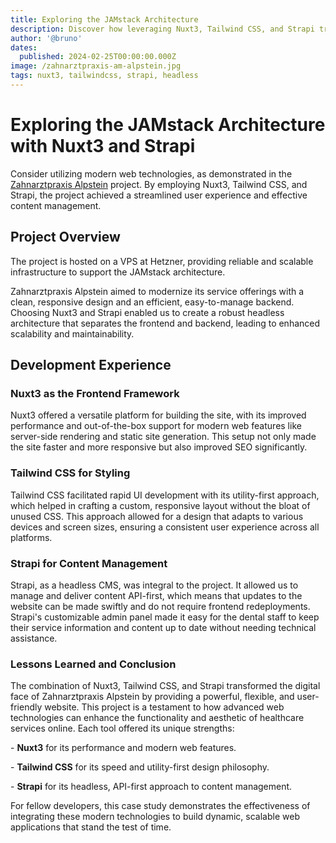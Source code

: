 ```yaml
---
title: Exploring the JAMstack Architecture
description: Discover how leveraging Nuxt3, Tailwind CSS, and Strapi transformed the online presence of a practice by exploring JAMstack architecture.
author: '@bruno'
dates:
  published: 2024-02-25T00:00:00.000Z
image: /zahnarztpraxis-am-alpstein.jpg
tags: nuxt3, tailwindcss, strapi, headless
---
```


# Exploring the JAMstack Architecture with Nuxt3 and Strapi

Consider utilizing modern web technologies, as demonstrated in the [Zahnarztpraxis Alpstein](https://www.zahnarztpraxis-alpstein.ch/) project. By employing Nuxt3, Tailwind CSS, and Strapi, the project achieved a streamlined user experience and effective content management.

## Project Overview

The project is hosted on a VPS at Hetzner, providing reliable and scalable infrastructure to support the JAMstack architecture.

Zahnarztpraxis Alpstein aimed to modernize its service offerings with a clean, responsive design and an efficient, easy-to-manage backend. Choosing Nuxt3 and Strapi enabled us to create a robust headless architecture that separates the frontend and backend, leading to enhanced scalability and maintainability.

## Development Experience

### Nuxt3 as the Frontend Framework

Nuxt3 offered a versatile platform for building the site, with its improved performance and out-of-the-box support for modern web features like server-side rendering and static site generation. This setup not only made the site faster and more responsive but also improved SEO significantly.

### Tailwind CSS for Styling

Tailwind CSS facilitated rapid UI development with its utility-first approach, which helped in crafting a custom, responsive layout without the bloat of unused CSS. This approach allowed for a design that adapts to various devices and screen sizes, ensuring a consistent user experience across all platforms.

### Strapi for Content Management

Strapi, as a headless CMS, was integral to the project. It allowed us to manage and deliver content API-first, which means that updates to the website can be made swiftly and do not require frontend redeployments. Strapi's customizable admin panel made it easy for the dental staff to keep their service information and content up to date without needing technical assistance.

### Lessons Learned and Conclusion

The combination of Nuxt3, Tailwind CSS, and Strapi transformed the digital face of Zahnarztpraxis Alpstein by providing a powerful, flexible, and user-friendly website. This project is a testament to how advanced web technologies can enhance the functionality and aesthetic of healthcare services online. Each tool offered its unique strengths:

\- **Nuxt3** for its performance and modern web features.

\- **Tailwind CSS** for its speed and utility-first design philosophy.

\- **Strapi** for its headless, API-first approach to content management.

For fellow developers, this case study demonstrates the effectiveness of integrating these modern technologies to build dynamic, scalable web applications that stand the test of time.

